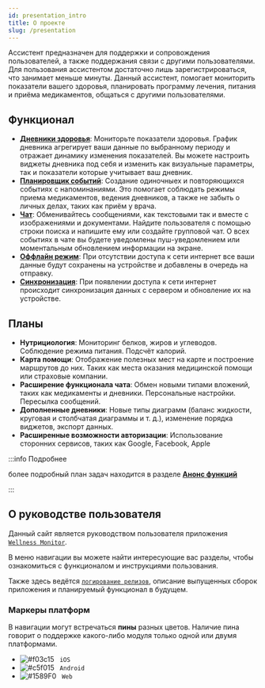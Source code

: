 ```yaml
---
id: presentation_intro
title: О проекте
slug: /presentation
---
```


Ассистент предназначен для поддержки и сопровождения пользователей, а также поддержания связи с другими пользователями. Для пользования ассистентом достаточно лишь зарегистрироваться, что занимает меньше минуты. Данный ассистент, помогает мониторить показатели вашего здоровья, планировать программу лечения, питания и приёма медикаментов, общаться с другими пользователями.

## Функционал

- **[Дневники здоровья](/docs/presentation/history)**: Мониторьте показатели здоровья. График дневника агрегирует ваши данные по выбранному периоду и отражает динамику изменения показателей. Вы можете настроить виджеты дневника под себя и изменить как визуальные параметры, так и показатели которые учитывает ваш дневник.
- **[Планировщик событий](/docs/presentation/schedule)**: Создание одиночныех и повторяющихся событиях с напоминаниями. Это помогает соблюдать режимы приема медикаментов, ведения дневников, а также не забыть о личных делах, таких как приём у врача.
- **[Чат](/docs/presentation/chat)**: Обменивайтесь сообщениями, как текстовыми так и вместе с изображениями и документами. Найдите пользователя с помощью строки поиска и напишите ему или создайте групповой чат. О всех событиях в чате вы будете уведомлены пуш-уведомлением или моментальным обновлением информации на экране.
- **[Оффлайн режим](/docs/presentation/architecture#offline)**: При отсутствии доступа к сети интернет все ваши данные будут сохранены на устройстве и добавлены в очередь на отправку.
- **[Синхронизация](/docs/presentation/architecture#synchronization_mechanism)**: При появлении доступа к сети интернет происходит синхронизация данных с сервером и обновление их на устройстве.

## Планы

- **Нутрициология**: Мониторинг белков, жиров и углеводов. Соблюдение режима питания. Подсчёт калорий.
- **Карта помощи**: Отображение полезных мест на карте и построение маршрутов до них. Таких как места оказания медицинской помощи или страховые компании.
- **Расширение функционала чата**: Обмен новыми типами вложений, таких как медикаменты и дневники. Персональные настройки. Пересылка сообщений.
- **Дополненные дневники**: Новые типы диаграмм (баланс жидкости, круговая и столбчатая диаграммы и т. д.), изменение порядка виджетов, экспорт данных.
- **Расширенные возможности авторизации**: Использование сторонних сервисов, таких как Google, Facebook, Apple

:::info Подробнее

более подробный план задач находится в разделе **[Анонс функций](/docs/presentation/release_notes/tasklist)**

:::

## О руководстве пользователя

Данный сайт является руководством пользователя приложения [`Wellness Monitor`](https://wellness.a2rd.com).

В меню навигации вы можете найти интересующие вас разделы, чтобы ознакомиться с функционалом и инструкциями пользования.

Также здесь ведётся [`логирование релизов`](/docs/presentation/release_notes), описание выпущенных сборок приложения и планируемый функционал в будущем.

### Маркеры платформ

В навигации могут встречаться **пины** разных цветов. Наличие пина говорит о поддержке какого-либо модуля только одной или двумя платформами.

- ![#f03c15](https://via.placeholder.com/15/000000/000000?text=+) ` iOS`
- ![#c5f015](https://via.placeholder.com/15/c5f015/000000?text=+) ` Android`
- ![#1589F0](https://via.placeholder.com/15/1589F0/000000?text=+) ` Web`

